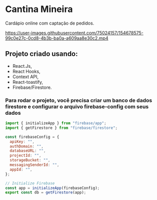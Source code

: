 # Cantina Mineira

Cardápio online com captação de pedidos.

https://user-images.githubusercontent.com/75024157/154678575-99c0e27c-0cd8-4b3b-ba0a-a609aa8e30c2.mp4

## Projeto criado usando:

- React.Js,
- React Hooks,
- Context API,
- React-toastify,
- Firebase/Firestore.

### Para rodar o projeto, você precisa criar um banco de dados firestore e configurar o arquivo firebase-config com seus dados

```js
import { initializeApp } from "firebase/app";
import { getFirestore } from "firebase/firestore";

const firebaseConfig = {
  apiKey: "",
  authDomain: "",
  databaseURL: "",
  projectId: "",
  storageBucket: "",
  messagingSenderId: "",
  appId: "",
};

// Initialize Firebase
const app = initializeApp(firebaseConfig);
export const db = getFirestore(app);
```
